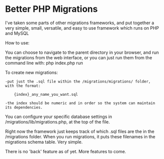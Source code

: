 Better PHP Migrations
=====================

I've taken some parts of other migrations frameworks, and put together a very simple, small, versatile, and easy to use framework which runs on PHP and MySQL


How to use:


You can choose to navigate to the parent directory in your browser, and run the migrations from the web interface, or you can just run them from the command line with:
   php index.php run
   
 
To create new migrations:

	-put just the .sql file within the /migrations/migrations/ folder, with the format:
	
		{index}_any_name_you_want.sql
		
	-the index should be numeric and in order so the system can maintain its dependencies.


You can configure your specific database settings in /migrations/lib/migrations.php, at the top of the file.

Right now the framework just keeps track of which .sql files are the in the /migrations folder. When you run migrations, it puts these filenames in the migrations schema table. Very simple.

There is no 'back' feature as of yet. More features to come.
